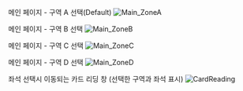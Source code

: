 메인 페이지 - 구역 A 선택(Default)
![Main_ZoneA](https://user-images.githubusercontent.com/87966378/179186027-e2d3d1b3-7b4d-4826-b04b-3ce244f942d9.png)

메인 페이지 - 구역 B 선택
![Main_ZoneB](https://user-images.githubusercontent.com/87966378/179186247-79c10a0f-03c3-4ab9-89c0-74dcda07a59a.png)

메인 페이지 - 구역 C 선택
![Main_ZoneC](https://user-images.githubusercontent.com/87966378/179186316-c968f60c-ef15-498e-a23c-f18a68c811ea.png)

메인 페이지 - 구역 D 선택
![Main_ZoneD](https://user-images.githubusercontent.com/87966378/179186327-67266a28-1770-44d8-9d26-51dc3b40e311.png)

좌석 선택시 이동되는 카드 리딩 창 (선택한 구역과 좌석 표시)
![CardReading](https://user-images.githubusercontent.com/87966378/179186344-2394b18e-7194-423f-ad36-3aeb5cb148a4.png)
